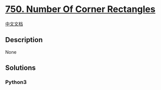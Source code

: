 # [750. Number Of Corner Rectangles](https://leetcode.com/problems/number-of-corner-rectangles)

[中文文档](/leetcode/0700-0799/0750.Number%20Of%20Corner%20Rectangles/README.md)

## Description

None

## Solutions

<!-- tabs:start -->

### **Python3**

```python

```

<!-- tabs:end -->
